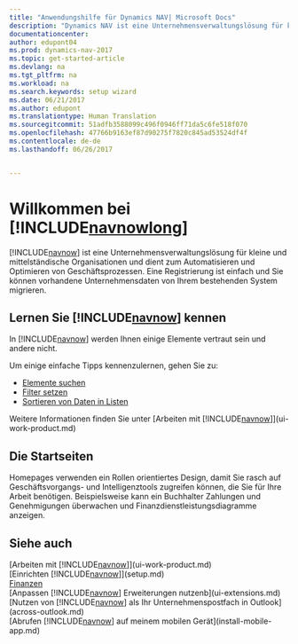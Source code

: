 ```yaml
---
title: "Anwendungshilfe für Dynamics NAV| Microsoft Docs"
description: "Dynamics NAV ist eine Unternehmensverwaltungslösung für kleine und mittelständische Organisationen und dient zum Automatisieren und Optimieren von Geschäftsprozessen."
documentationcenter: 
author: edupont04
ms.prod: dynamics-nav-2017
ms.topic: get-started-article
ms.devlang: na
ms.tgt_pltfrm: na
ms.workload: na
ms.search.keywords: setup wizard
ms.date: 06/21/2017
ms.author: edupont
ms.translationtype: Human Translation
ms.sourcegitcommit: 51adfb3588099c496f0946ff71da5c6fe518f070
ms.openlocfilehash: 47766b9163ef87d90275f7820c845ad53524df4f
ms.contentlocale: de-de
ms.lasthandoff: 06/26/2017


---
```


# <a name="welcome-to-includenavnowlongincludesnavnowlongmdmd"></a>Willkommen bei [!INCLUDE[navnowlong](includes/navnowlong_md.md)]
[!INCLUDE[navnow](includes/navnow_md.md)] ist eine Unternehmensverwaltungslösung für kleine und mittelständische Organisationen und dient zum Automatisieren und Optimieren von Geschäftsprozessen. Eine Registrierung ist einfach und Sie können vorhandene Unternehmensdaten von Ihrem bestehenden System migrieren.

## <a name="get-to-know-includenavnowincludesnavnowmdmd"></a>Lernen Sie [!INCLUDE[navnow](includes/navnow_md.md)] kennen
In [!INCLUDE[navnow](includes/navnow_md.md)] werden Ihnen einige Elemente vertraut sein und andere nicht.  

Um einige einfache Tipps kennenzulernen, gehen Sie zu:  

* [Elemente suchen](ui-search.md)  
* [Filter setzen](ui-enter-criteria-filters.md)  
* [Sortieren von Daten in Listen](ui-sorting.md)  

Weitere Informationen finden Sie unter [Arbeiten mit [!INCLUDE[navnow](includes/navnow_md.md)]](ui-work-product.md)  

## <a name="the-home-pages"></a>Die Startseiten
Homepages verwenden ein Rollen orientiertes Design, damit Sie rasch auf Geschäftsvorgangs- und Intelligenztools zugreifen können, die Sie für Ihre Arbeit benötigen. Beispielsweise kann ein Buchhalter Zahlungen und Genehmigungen überwachen und Finanzdienstleistungsdiagramme anzeigen.  

## <a name="see-also"></a>Siehe auch
[Arbeiten mit [!INCLUDE[navnow](includes/navnow_md.md)]](ui-work-product.md)  
[Einrichten [!INCLUDE[navnow](includes/navnow_md.md)]](setup.md)  
[Finanzen](finance-setup.md)  
[Anpassen [!INCLUDE[navnow](includes/navnow_md.md)] Erweiterungen nutzenb](ui-extensions.md)  
[Nutzen von [!INCLUDE[navnow](includes/navnow_md.md)] als Ihr Unternehmenspostfach in Outlook](across-outlook.md)  
[Abrufen [!INCLUDE[navnow](includes/navnow_md.md)] auf meinem mobilen Gerät](install-mobile-app.md)  

